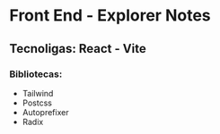 # Front End - Explorer Notes

## Tecnoligas: React - Vite

### Bibliotecas:

- Tailwind
- Postcss
- Autoprefixer
- Radix
